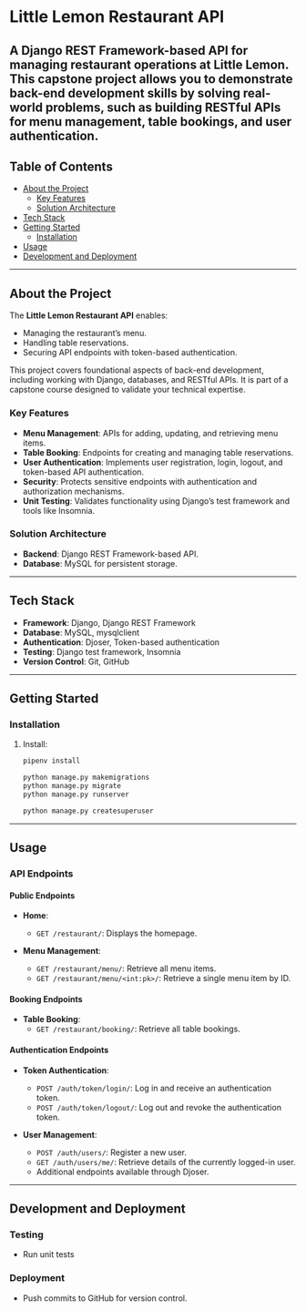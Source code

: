 # Little Lemon Restaurant API

A Django REST Framework-based API for managing restaurant operations at Little Lemon. This capstone project allows you to demonstrate back-end development skills by solving real-world problems, such as building RESTful APIs for menu management, table bookings, and user authentication.  
---

## Table of Contents

- [About the Project](#about-the-project)
  - [Key Features](#key-features)
  - [Solution Architecture](#solution-architecture)
- [Tech Stack](#tech-stack)
- [Getting Started](#getting-started)
  - [Installation](#installation)
- [Usage](#usage)
- [Development and Deployment](#development-and-deployment)

---

## About the Project

The **Little Lemon Restaurant API** enables:  
- Managing the restaurant’s menu.  
- Handling table reservations.  
- Securing API endpoints with token-based authentication.  

This project covers foundational aspects of back-end development, including working with Django, databases, and RESTful APIs. It is part of a capstone course designed to validate your technical expertise. 

### Key Features

- **Menu Management**: APIs for adding, updating, and retrieving menu items.  
- **Table Booking**: Endpoints for creating and managing table reservations.  
- **User Authentication**: Implements user registration, login, logout, and token-based API authentication.  
- **Security**: Protects sensitive endpoints with authentication and authorization mechanisms.  
- **Unit Testing**: Validates functionality using Django’s test framework and tools like Insomnia.  

### Solution Architecture
  
- **Backend**: Django REST Framework-based API.  
- **Database**: MySQL for persistent storage. 

---

## Tech Stack

- **Framework**: Django, Django REST Framework  
- **Database**: MySQL, mysqlclient  
- **Authentication**: Djoser, Token-based authentication  
- **Testing**: Django test framework, Insomnia  
- **Version Control**: Git, GitHub  

---

## Getting Started

### Installation

1. Install:
   ```bash
   pipenv install

   python manage.py makemigrations
   python manage.py migrate
   python manage.py runserver

   python manage.py createsuperuser
   ```

---

## Usage  

### API Endpoints  

#### Public Endpoints  

- **Home**:  
  - `GET /restaurant/`: Displays the homepage.  

- **Menu Management**:  
  - `GET /restaurant/menu/`: Retrieve all menu items.  
  - `GET /restaurant/menu/<int:pk>/`: Retrieve a single menu item by ID.  

#### Booking Endpoints  

- **Table Booking**:  
  - `GET /restaurant/booking/`: Retrieve all table bookings.

#### Authentication Endpoints  

- **Token Authentication**:  
  - `POST /auth/token/login/`: Log in and receive an authentication token.  
  - `POST /auth/token/logout/`: Log out and revoke the authentication token.  

- **User Management**:  
  - `POST /auth/users/`: Register a new user.  
  - `GET /auth/users/me/`: Retrieve details of the currently logged-in user.  
  - Additional endpoints available through Djoser.

---

## Development and Deployment

### Testing

- Run unit tests

### Deployment

- Push commits to GitHub for version control.
